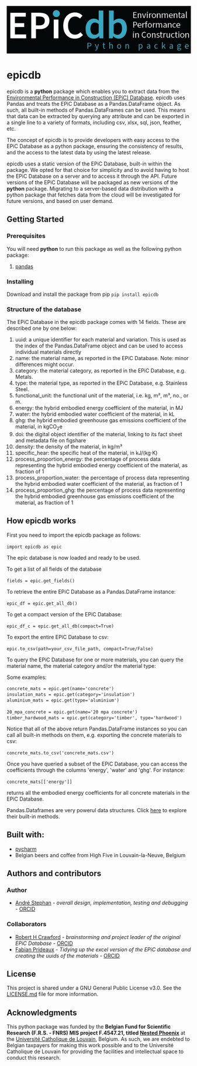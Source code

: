 <img src="https://github.com/hybridlca/epicdb/blob/main/epicdb_banner.png" alt="drawing" width="546"/>

# epicdb

epicdb is a __python__ package which enables you to extract data from the [Environmental Performance in Construction (EPiC) Database](http://epicdatabase.com.au). epicdb uses Pandas and treats the EPiC Database as a Pandas.DataFrame object. As such, all built-in methods of Pandas.DataFrames can be used. This means that data can be extracted by querying any attribute and can be exported in a single line to a variety of formats, including csv, xlsx, sql, json, feather, etc.

The concept of epicdb is to provide developers with easy access to the EPiC Database as a python package, ensuring the consistency of results, and the access to the latest data by using the latest release.

epicdb uses a static version of the EPiC Database, built-in within the package. We opted for that choice for simplicity and to avoid having to host the EPiC Database on a server and to access it through the API. Future versions of the EPiC Database will be packaged as new versions of the __python__ package. Migrating to a server-based data distribution with a python package that fetches data from the cloud will be investigated for future versions, and based on user demand.

## Getting Started

### Prerequisites

You will need __python__ to run this package as well as the following python package:
1. [pandas](https://pandas.pydata.org/)

### Installing
Download and install the package from pip
```pip install epicdb```

### Structure of the database

The EPiC Database in the epicdb package comes with 14 fields. These are described one by one below:

1. uuid: a unique identifier for each material and variation. This is used as the index of the Pandas.DataFrame object and can be used to access individual materials directly
2. name: the material name, as reported in the EPiC Database. Note: minor differences might occur.
3. category: the material category, as reported in the EPiC Database, e.g. Metals.
4. type: the material type, as reported in the EPiC Database, e.g. Stainless Steel.
5. functional_unit: the functional unit of the material, i.e. kg, m², m³, no., or m.
6. energy: the hybrid embodied energy coefficient of the material, in MJ
7. water: the hybrid embodied water coefficient of the material, in kL
8. ghg: the hybrid embodied greenhouse gas emissions coefficient of the material, in kgCO<sub>2</sub>e
9. doi: the digital object identifier of the material, linking to its fact sheet and metadata file on figshare
10. density: the density of the material, in kg/m³
11. specific_hear: the specific heat of the material, in kJ/(kg·K)
12. process_proportion_energy: the percentage of process data representing the hybrid embodied energy coefficient of the material, as fraction of 1
13. process_proportion_water: the percentage of process data representing the hybrid embodied water coefficient of the material, as fraction of 1
14. process_proportion_ghg: the percentage of process data representing the hybrid embodied greenhouse gas emissions coefficient of the material, as fraction of 1


## How epicdb works

First you need to import the epicdb package as follows:

```import epicdb as epic```

The epic database is now loaded and ready to be used.

To get a list of all fields of the database

```fields = epic.get_fields()```

To retrieve the entire EPiC Database as a Pandas.DataFrame instance:

```epic_df = epic.get_all_db()```

To get a compact version of the EPiC Database:

```epic_df_c = epic.get_all_db(compact=True)```

To export the entire EPiC Database to csv:

```epic.to_csv(path=your_csv_file_path, compact=True/False)```

To query the EPiC Database for one or more materials, you can query the material name, the material category and/or the material type:

Some examples:

```
concrete_mats = epic.get(name='concrete')
insulation_mats = epic.get(category='insulation')
aluminium_mats = epic.get(type='aluminium')

20_mpa_concrete = epic.get(name='20 mpa concrete')
timber_hardwood_mats = epic.get(category='timber', type='hardwood')

```

Notice that all of the above return Pandas.DataFrame instances so you can call all built-in methods on them, e.g. exporting the concrete materials to csv:

```concrete_mats.to_csv('concrete_mats.csv')```

Once you have queried a subset of the EPiC Database, you can access the coefficients through the columns 'energy', 'water' and 'ghg'. For instance:

```concrete_mats[['energy']]```

returns all the embodied energy coefficients for all concrete materials in the EPiC Database.

Pandas.Dataframes are very powerul data structures. Click [here](https://pandas.pydata.org/docs/reference/api/pandas.DataFrame.html) to explore their built-in methods.


## Built with:

+ [pycharm](https://www.jetbrains.com/pycharm/)
+ Belgian beers and coffee from High Five in Louvain-la-Neuve, Belgium

## Authors and contributors

### Author
+ [André Stephan](https://github.com/andrestephan1) - _overall design, implementation, testing and debugging_ - [ORCID](https://orcid.org/0000-0001-9538-3830)

### Collaborators
+ [Robert H Crawford](https://github.com/rhcr) - _brainstorming and project leader of the original EPiC Database_ - [ORCID](https://orcid.org/0000-0002-0189-3221)
+ [Fabian Prideaux](https://github.com/fabianpx) - _Tidying up the excel version of the EPiC database and creating the uuids of the materials_ - [ORCID](https://orcid.org/0000-0002-4959-3615)

## License
This project is shared under a GNU General Public License v3.0. See the [LICENSE.md](../blob/master/LICENSE) file for more information.

## Acknowledgments

This python package was funded by the __Belgian Fund for Scientific Research (F.R.S. - FNRS) MIS project F.4547.21, titled [Nested Phoenix](http://www.nestedphoenix.com)__ at the [Université Catholique de Louvain](https://uclouvain.be/), Belgium. As such, we are endebted to Belgian taxpayers for making this work possible and to the Université Catholique de Louvain for providing the facilities and intellectual space to conduct this research.

